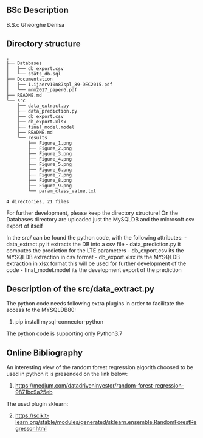 ## BSc Description
B.S.c Gheorghe Denisa

## Directory structure
```
.
├── Databases
│   ├── db_export.csv
│   └── stats_db.sql
├── Documentation
│   ├── 1.ijaerv10n87spl_89-DEC2015.pdf
│   └── mnm2017_paper6.pdf
├── README.md
└── src
    ├── data_extract.py
    ├── data_prediction.py
    ├── db_export.csv
    ├── db_export.xlsx
    ├── final_model.model
    ├── README.md
    └── results
        ├── Figure_1.png
        ├── Figure_2.png
        ├── Figure_3.png
        ├── Figure_4.png
        ├── Figure_5.png
        ├── Figure_6.png
        ├── Figure_7.png
        ├── Figure_8.png
        ├── Figure_9.png
        └── param_class_value.txt

4 directories, 21 files

```
For further development, please keep the directory structure!
On the Databases directory are uploaded just the MySQLDB and the microsoft csv export of itself

In the src/ can be found the python code, with the following attributes:
	- data_extract.py 	it extracts the DB into a csv file
	- data_prediction.py 	it computes the prediction for the LTE parameters
	- db_export.csv 	its the MYSQLDB extraction in csv format
	- db_export.xlsx	its the MYSQLDB extraction in xlsx format this will be used for further development of the code
	- final_model.model	its the development export of the prediction

## Description of the src/data_extract.py

The python code needs following extra plugins in order to facilitate the access to the MYSQLDB80:
1. pip install mysql-connector-python

The python code is supporting only Python3.7

## Online Bibliography
An interesting view of the random forest regression algorith choosed to be used in python it is presended on the link below:
1. https://medium.com/datadriveninvestor/random-forest-regression-9871bc9a25eb 

The used plugin sklearn:

2. https://scikit-learn.org/stable/modules/generated/sklearn.ensemble.RandomForestRegressor.html


